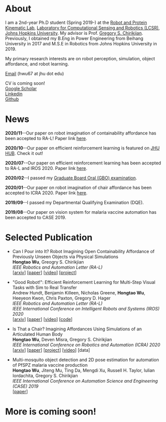 # About
I am a 2nd-year Ph.D student (Spring 2019-) at the [Robot and Protein Kinematic Lab](https://rpk.lcsr.jhu.edu/), [Laboratory for Computational Sensing and Robotics (LCSR)](https://lcsr.jhu.edu/), [Johns Hopkins University](https://www.jhu.edu/). My advisor is Prof. [Gregory S. Chirikjian](https://me.jhu.edu/faculty/gregory-s-chirikjian/). Previously, I obtained my B.Eng in Power Engineering from Beihang University in 2017 and M.S.E in Robotics from Johns Hopkins University in 2019.

My primary research interests are on robot perception, simulation, object affordance, and robot learning.

[Email](mailto:hwu67@jhu.edu) (hwu67 at jhu dot edu)

CV is coming soon! <br />
[Google Scholar](https://scholar.google.com/citations?user=7u0TYgIAAAAJ&hl=en)  
[Linkedin](https://www.linkedin.com/in/hongtao-wu-10614ba0/)  
[Github](https://github.com/hongtaowu67)


# News
**2020/11**--Our paper on robot imagination of containability affordance has been accepted to RA-L! Paper link [here](https://ieeexplore.ieee.org/document/9269438).

**2020/10**--Our paper on efficient reinforcement learning is featured on [JHU HUB](https://hub.jhu.edu/2020/10/26/positive-reinforcement-for-robots/). Check it out!

**2020/07**--Our paper on efficient reinforcement learning has been accepted to RA-L and IROS 2020. Paper link [here](https://ieeexplore.ieee.org/document/9165109).

**2020/02**--I passed my [Graduate Board Oral (GBO) examination](https://homewoodgrad.jhu.edu/academics/graduate-board/graduate-board-oral-exams/).

**2020/01**--Our paper on robot imagination of chair affordance has been accepted to ICRA 2020. Paper link [here](https://ieeexplore.ieee.org/document/9197384).

**2019/09**--I passed my Departmental Qualifying Examination (DQE).

**2019/08**--Our paper on vision system for malaria vaccine automation has been accepted to CASE 2019.

# Selected Publication
* Can I Pour into It? Robot Imagining Open Containability Affordance of Previously Unseen Objects via Physical Simulations <br />
  **Hongtao Wu**, Greogry S. Chirikjian <br />
  *IEEE Robotics and Automation Letter (RA-L)* <br />
  [[arxiv](https://arxiv.org/abs/2008.02321)] [[paper](https://ieeexplore.ieee.org/document/9269438)] [[video](https://www.youtube.com/watch?v=n6dGRaLTv88&feature=emb_title)] [[project](https://chirikjianlab.github.io/realcontainerimagination/)]
  
* "Good Robot!": Efficient Reinforcement Learning for Multi-Step Visual Tasks with Sim to Real Transfer <br />
  Andrew Hundt, Benjamin Killeen, Nicholas Greene, **Hongtao Wu**, Heeyeon Kwon, Chris Paxton, Gregory D. Hager <br />
  *IEEE Robotics and Automation Letter (RA-L)* <br /> 
  *IEEE International Conference on Intelligent Robots and Systems (IROS) 2020* <br />
  [[arxiv](https://arxiv.org/abs/1909.11730)] [[paper](https://ieeexplore.ieee.org/document/9165109)] [[video](https://www.youtube.com/watch?v=QHNkghXCmY0&feature=youtu.be)]  [[code](https://github.com/jhu-lcsr/good_robot)]
  
* Is That a Chair? Imagining Affordances Using Simulations of an Articulated Human Body <br />
  **Hongtao Wu**, Deven Misra, Gregory S. Chirikjian <br />
  *IEEE International Conference on Robotics and Automation (ICRA) 2020* <br />
  [[arxiv](https://arxiv.org/abs/1909.07572)] [[paper](https://ieeexplore.ieee.org/document/9197384)] [[project](https://chirikjianlab.github.io/chairimagination/)] [[video](https://www.youtube.com/watch?v=M0FgZuivz6o&feature=emb_title)] [data]

* Multi-mosquito object detection and 2D pose estimation for automation of PfSPZ malaria vaccine production <br />
  **Hongtao Wu**, Jiteng Mu, Ting Da, Mengdi Xu, Russell H. Taylor, Iulian Iordachita, Gregory S. Chirikjian <br />
  *IEEE International Conference on Automation Science and Engineering (CASE) 2019* <br />
  [[paper](https://ieeexplore.ieee.org/abstract/document/8842953)]

# More is coming soon!

